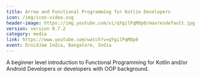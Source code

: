 ```yaml
---
title: Arrow and Functional Programming for Kotlin Developers
icon: /img/icon-video.svg
header-image: https://img.youtube.com/vi/qYgilPqMOp0/maxresdefault.jpg
version: version 0.7.2
category: media
link: https://www.youtube.com/watch?v=qYgilPqMOp0
event: DroidJam India, Bangalore, India
---
```

A beginner level introduction to Functional Programming for Kotlin and/or Android Developers or developers with OOP background.
